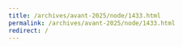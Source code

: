 ```yaml
---
title: /archives/avant-2025/node/1433.html
permalink: /archives/avant-2025/node/1433.html
redirect: /
---
```

